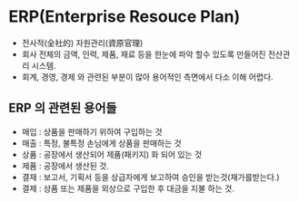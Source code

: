 # ERP(Enterprise Resouce Plan)

- 전사적(全社的) 자원관리(資原官理)
- 회사 전체의 금액, 인력, 제품, 재료 등을 한눈에 파악 할수 있도록 만들어진 전산관리 시스템.
- 회계, 경영, 경제 와 관련된 부분이 많아 용어적인 측면에서 다소 이해 어렵다.

## ERP 의 관련된 용어들

- 매입 : 상품을 판매하기 위하여 구입하는 것
- 매출 : 특정, 불특정 손님에게 상품을 판매하는 것
- 상품 : 공장에서 생산되어 제품(패키지) 화 되어 있는 것
- 제품 : 공장에서 생산된 것.
- 결재 : 보고서, 기획서 등을 상급자에게 보고하여 승인을 받는것(재가를받는다.)
- 결제 : 상품 또는 제품을 외상으로 구입한 후 대금을 지불 하는 것.
